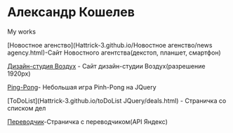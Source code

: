 # Александр Кошелев
My works

[Новостное агенство](Hattrick-3.github.io/Новостное агенство/news agency.html)-Сайт Новостного агентства(декстоп, планшет, смартфон)

[Дизайн-студия Воздух](Hattrick-3.github.io/Воздух/index.html) - Сайт дизайн-студии Воздух(разрешение 1920px)


[Ping-Pong](Hattrick-3.github.io/PingPong/test.html)- Небольшая игра Pinh-Pong на JQuery

[ToDoList](Hattrick-3.github.io/toDoList JQuery/deals.html) - Страничка со списком дел

[Переводчик](Hattrick-3.github.io/Translater/test.html)-Страничка с переводчиком(API Яндекс)
